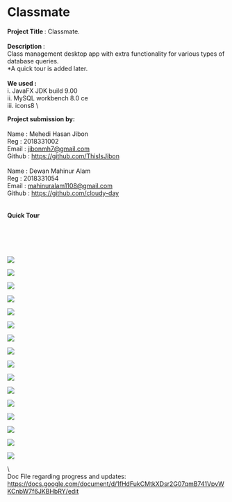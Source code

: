 # Classmate
<b>Project Title </b> : Classmate. \
 \
<b>Description </b> : \
Class management desktop app with extra functionality for various types of database queries. \
*A quick tour is added later. \
 \
 <b>We used : </b> \
 i. JavaFX JDK build 9.00 \
 ii. MySQL workbench 8.0 ce \
 iii. icons8 \

<b>Project submission by: </b> \
 \
Name : Mehedi Hasan Jibon \
Reg : 2018331002 \
Email : jibonmh7@gmail.com \
Github : https://github.com/ThisIsJibon \
 \
Name : Dewan Mahinur Alam \
Reg : 2018331054 \
Email : mahinuralam1108@gmail.com \
Github :  https://github.com/cloudy-day \
 \
 \
 <b>Quick Tour</b> \
 \
 \
 \
 \
 \
![](https://github.com/ThisIsJibon/Classmate/blob/master/resources/images/Screenshot(45).png)





![](https://github.com/ThisIsJibon/Classmate/blob/master/resources/images/Screenshot(46).png)





![](https://github.com/ThisIsJibon/Classmate/blob/master/resources/images/Screenshot(47).png)





![](https://github.com/ThisIsJibon/Classmate/blob/master/resources/images/Screenshot(48).png)





![](https://github.com/ThisIsJibon/Classmate/blob/master/resources/images/Screenshot(49).png)





![](https://github.com/ThisIsJibon/Classmate/blob/master/resources/images/Screenshot(50).png)





![](https://github.com/ThisIsJibon/Classmate/blob/master/resources/images/Screenshot(51).png)





![](https://github.com/ThisIsJibon/Classmate/blob/master/resources/images/Screenshot(52).png)





![](https://github.com/ThisIsJibon/Classmate/blob/master/resources/images/Screenshot(53).png)





![](https://github.com/ThisIsJibon/Classmate/blob/master/resources/images/Screenshot(54).png)





![](https://github.com/ThisIsJibon/Classmate/blob/master/resources/images/Screenshot(55).png)





![](https://github.com/ThisIsJibon/Classmate/blob/master/resources/images/Screenshot(56).png)





![](https://github.com/ThisIsJibon/Classmate/blob/master/resources/images/Screenshot(57).png)





![](https://github.com/ThisIsJibon/Classmate/blob/master/resources/images/Screenshot(58).png)





![](https://github.com/ThisIsJibon/Classmate/blob/master/resources/images/Screenshot(59).png)





![](https://github.com/ThisIsJibon/Classmate/blob/master/resources/images/Screenshot(60).png)





\ 
\
Doc File regarding progress and updates: \
https://docs.google.com/document/d/1fHdFukCMtkXDsr2G07qmB741VpvWKCnbW7f6JKBHbRY/edit

